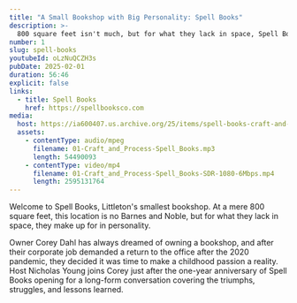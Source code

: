 ```yaml
---
title: "A Small Bookshop with Big Personality: Spell Books"
description: >-
  800 square feet isn't much, but for what they lack in space, Spell Books makes up in personality. Hear the story from founder Corey Dahl on this episode.
number: 1
slug: spell-books
youtubeId: oLzNuQCZH3s
pubDate: 2025-02-01
duration: 56:46
explicit: false
links:
  - title: Spell Books
    href: https://spellbooksco.com
media:
  host: https://ia600407.us.archive.org/25/items/spell-books-craft-and-process
  assets:
    - contentType: audio/mpeg
      filename: 01-Craft_and_Process-Spell_Books.mp3
      length: 54490093
    - contentType: video/mp4
      filename: 01-Craft_and_Process-Spell_Books-SDR-1080-6Mbps.mp4
      length: 2595131764
---
```

Welcome to Spell Books, Littleton's smallest bookshop. At a mere 800 square feet, this location is no Barnes and Noble, but for what they lack in space, they make up for in personality.

Owner Corey Dahl has always dreamed of owning a bookshop, and after their corporate job demanded a return to the office after the 2020 pandemic, they decided it was time to make a childhood passion a reality. Host Nicholas Young joins Corey just after the one-year anniversary of Spell Books opening for a long-form conversation covering the triumphs, struggles, and lessons learned.

